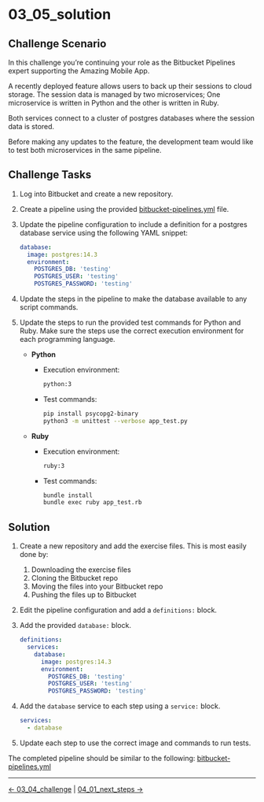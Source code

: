 # 03_05_solution

## Challenge Scenario

In this challenge you’re continuing your role as the Bitbucket Pipelines expert supporting the Amazing Mobile App.

A recently deployed feature allows users to back up their sessions to cloud storage.  The session data is managed by  two microservices;  One microservice is written in Python and the other is written in Ruby.

Both services connect to a cluster of postgres databases where the session data is stored.

Before making any updates to the feature, the development team would like to test both microservices in the same pipeline.

## Challenge Tasks

1. Log into Bitbucket and create a new repository.
1. Create a pipeline using the provided [bitbucket-pipelines.yml](../03_04_challenge/bitbucket-pipelines.yml) file.
1. Update the pipeline configuration to include a definition for a postgres database service using the following YAML snippet:

    ```YAML
    database:
      image: postgres:14.3
      environment:
        POSTGRES_DB: 'testing'
        POSTGRES_USER: 'testing'
        POSTGRES_PASSWORD: 'testing'
    ```

1. Update the steps in the pipeline to make the database available to any script commands.
1. Update the steps to run the provided test commands for Python and Ruby.  Make sure the steps use the correct execution environment for each programming language.

    - **Python**

        - Execution environment:

            ```bash
            python:3
            ```

        - Test commands:

            ```bash
            pip install psycopg2-binary
            python3 -m unittest --verbose app_test.py
            ```

    - **Ruby**

        - Execution environment:

            ```bash
            ruby:3
            ```

        - Test commands:


            ```bash
            bundle install
            bundle exec ruby app_test.rb
            ```

## Solution

1. Create a new repository and add the exercise files.  This is most easily done by:
    1. Downloading the exercise files
    1. Cloning the Bitbucket repo
    1. Moving the files into your Bitbucket repo
    1. Pushing the files up to Bitbucket
1. Edit the pipeline configuration and add a `definitions:` block.
1. Add the provided `database:` block.

    ```YAML
    definitions:
      services:
        database:
          image: postgres:14.3
          environment:
            POSTGRES_DB: 'testing'
            POSTGRES_USER: 'testing'
            POSTGRES_PASSWORD: 'testing'
    ```

1. Add the `database` service to each step using a `service:` block.

    ```YAML
    services:
      - database
    ```

1. Update each step to use the correct image and commands to run tests.

The completed pipeline should be similar to the following: [bitbucket-pipelines.yml](./bitbucket-pipelines.yml)

<!-- FooterStart -->
---
[← 03_04_challenge](../03_04_challenge/README.md) | [04_01_next_steps →](../../ch4_conclusion/04_01_next_steps/README.md)
<!-- FooterEnd -->
